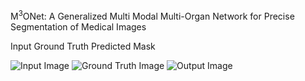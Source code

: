 M<sup>3</sup>ONet: A Generalized Multi Modal Multi-Organ Network for Precise Segmentation of Medical Images



<!--
<p align="center">
  <img src="https://github.com/Snehashis100/M3ONet/blob/main/media/input_imgs.gif" width="180" height="180"/>&nbsp;&nbsp;&nbsp;
  Caption for Input Image

  <img src="https://github.com/Snehashis100/M3ONet/blob/main/media/gt_imgs.gif" width="180" height="180"/>&nbsp;&nbsp;&nbsp;
  Caption for GT Image

  <img src="https://github.com/Snehashis100/M3ONet/blob/main/media/output_imgs.gif" width="180" height="180"/>&nbsp;&nbsp;
  Caption for Output Image
</p>
-->

 Input  Ground Truth  Predicted Mask

 ![Input Image](https://github.com/Snehashis100/M3ONet/blob/main/media/input_imgs.gif)   ![Ground Truth Image](https://github.com/Snehashis100/M3ONet/blob/main/media/gt_imgs.gif)  ![Output Image](https://github.com/Snehashis100/M3ONet/blob/main/media/output_imgs.gif)



